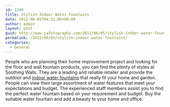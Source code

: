 ```yaml
---
id: 1340
title: Stylish Indoor Water Fountains
date: 2012-06-05T04:51:00+00:00
author: admin
layout: post
guid: http://www.jafotography.com/2012/06/05/stylish-indoor-water-fountains/
permalink: /2012/06/05/stylish-indoor-water-fountains/
categories:
  - General
---
```

People who are planning their home improvement project and looking for the floor and wall fountain products, you can find the plenty of styles at Soothing Walls. They are a leading and reliable retailer and provide the outdoor and [indoor water fountains](http://www.soothingwalls.com/) that really fit your home and garden. People can view their large assortment of water features that meet your expectations and budget. The experienced staff members assist you to find the perfect water fountain based on your requirement and budget. Buy the suitable water fountain and add a beauty to your home and office.